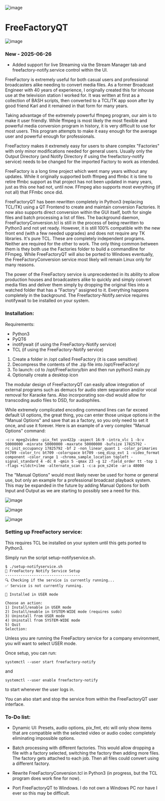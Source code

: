 ![image](https://github.com/user-attachments/assets/9cca7be8-736b-4768-8cd6-79cbd008605a)

# FreeFactoryQT

![image](https://github.com/user-attachments/assets/20cec6d1-8585-49f5-8f12-3d96902ecf51)


### New - 2025-06-26 
- Added support for live Streaming via the Stream Manager tab and freefactory-notify.service control within the UI.

FreeFactory is extremely useful for both casual users and professional broadcasters alike needing to convert media files. As a former Broadcast Engineer with 40 years of experience, I originally created this for inhouse use at the television station I worked for. It was written at first as a collection of BASH scripts, then converted to a TCL/TK app soon after by good friend Karl and it remained in that form for many years.

Taking advantage of the extremely powerful ffmpeg program, our aim is to make it user friendly. While ffmpeg is most likely the most flexible and powerful media conversion program in history, it is very difficult to use for most users. This program attempts to make it easy enough for the average user and powerful enough for professionals.

FreeFactory makes it extremely easy for users to share complex "Factories" with only minor modifications needed for general users. Usually only the Output Directory (and Notify Directory if using the freefactory-notify service) needs to be changed for the imported Factory to work as intended. 

FreeFactory is a long time project which went many years without any updates. While it originally supported both ffmpeg and ffmbc it is time to retire ffmbc support as that project has not been updated in many years, just as this one had not, until now. FFmpeg also supports most everything (if not all) that FFmbc once did.

FreeFactoryQT has been rewritten completely in Python3 (replacing TCL/TK) using a QT Frontend to create and maintain conversion Factories. It now also supports direct conversion within the GUI itself, both for single files and batch processing a list of files. The background daemon, FreeFactoryConversion.tcl is still in the process of being rewritten to Python3 and not yet ready. However, it is still 100% compatible with the new front end (with a few needed upgrades) and does not require any TK libraries. It's pure TCL. These are completely independent programs. Neither are required for the other to work. The only thing common between them is they both use the Factories folder to build a commandline for FFmpeg. While FreeFactoryQT will also be ported to Windows eventually, the FreeFactoryConversion service most likely will remain Linux only for many reasons. 

The power of the FreeFactory service is unprecedented in its ability to allow production houses and broadcasters alike to quickly and simply convert media files and deliver them simply by dropping the original files into a watched folder that has a "Factory" assigned to it. Everything happens completely in the background. The Freefactory-Notify.service requires inotifywait to be installed on your system.

### Installation:
Requirements:
- Python3
- PyQT6
- inotifywait (if using the FreeFactory-Notify service)
- TCL (if using the FreeFactory-Notify service)

1. Create a folder in /opt called FreeFactory (it is case sensitive)
2. Decompress the contents of the .zip file into /opt/FreeFactory/
3. To launch: cd to /opt/FreeFactory/bin and then run python3 main.py
4. Optionally create a desktop icon

The modular design of FreeFactoryQT can easily allow integration of external programs such as demucs for audio stem separation and/or vocal removal for Karaoke fans. Also incorporating sox-dsd would allow for transcoding audio files to DSD, for audiophiles. 

While extremely complicated encoding command lines can far exceed default UI options, the great thing, you can enter those unique options in the "Manual Options" and save that as a factory, so you only need to set it once, and use it forever. 
Here is an example of a very complex "Manual Options" command:
```
-c:v mpeg2video -pix_fmt yuv422p -aspect 16:9 -intra_vlc 1 -b:v 50000000 -minrate 50000000 -maxrate 50000000 -bufsize 17825792 -rc_init_occupancy 17825792 -bf 2 -non_linear_quant 1 -color_primaries bt709 -color_trc bt709 -colorspace bt709 -seq_disp_ext 1 -video_format component -color_range 1 -chroma_sample_location topleft -signal_standard 4 -dc 8 -qmin 5 -qmax 23 -g 12 -field_order tt -top 1 -flags +ildct+ilme -alternate_scan 1 -c:a pcm_s24le -ar:a 48000
```
The "Manual Options" would most likely never be used for home or general use, but only an example for a professional broadcast playback system. This may be expanded in the future by adding Manual Options for both Input and Output as we are starting to possibly see a need for this.

![image](https://github.com/user-attachments/assets/67483fc7-79f5-4d83-a304-c558422ec186)


![image](https://github.com/user-attachments/assets/890e97ae-b5d3-4050-93a2-8c4c16d7d3dd)



![image](https://github.com/user-attachments/assets/f0b33da3-b1b8-42eb-857f-4ee838b8ae18)

### Setting up FreeFactory service:

This requires TCL be installed on your system until this gets ported to Python3.

Simply run the script setup-notifyservice.sh.

```
$ ./setup-notifyservice.sh 
🔧 FreeFactory Notify Service Setup
----------------------------------
🔍 Checking if the service is currently running...
✅ Service is not currently running.

📂 Installed in USER mode

Choose an action:
1) Install/enable in USER mode
2) Install/enable in SYSTEM-WIDE mode (requires sudo)
3) Uninstall from USER mode
4) Uninstall from SYSTEM-WIDE mode
5) Quit
Selection:
```

Unless you are running the FreeFactory service for a company environment, you will want to select USER mode.

Once setup, you can run:
```
systemctl --user start freefactory-notify
```
and
```
systemctl --user enable freefactory-notify
```
to start whenever the user logs in.

You can also start and stop the service from within the FreeFactoryQT user interface.


### To-Do list:
- Dynamic UI: Presets, audio options, pix_fmt, etc will only show items that are compatible with the selected video or audio codec completely eliminating impossible options. 

- Batch processing with different factories. This would allow dropping a file with a factory selected, switching the factory then adding more files. The factory gets attached to each job. Then all files could convert using a different factory.

- Rewrite FreeFactoryConversion.tcl in Python3 (in progress, but the TCL program does work fine for now).

- Port FreeFactoryQT to Windows. I do not own a Windows PC nor have I ever so this may be difficult. 

